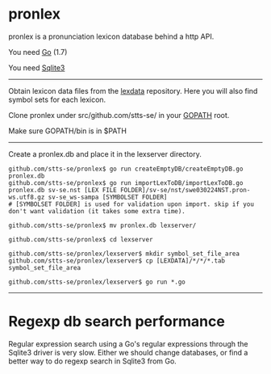 # pronlex
pronlex is a pronunciation lexicon database behind a http API.

You need [Go](https://golang.org/) (1.7)

You need [Sqlite3](https://www.sqlite.org/)

----


Obtain lexicon data files from the [lexdata](https://github.com/stts-se/lexdata) repository. Here you will also find symbol sets for each lexicon.

Clone pronlex under src/github.com/stts-se/ in your [GOPATH](https://golang.org/doc/code.html#GOPATH) root.

Make sure GOPATH/bin is in $PATH

---
Create a pronlex.db and place it in the lexserver directory.

```
github.com/stts-se/pronlex$ go run createEmptyDB/createEmptyDB.go pronlex.db
github.com/stts-se/pronlex$ go run importLexToDB/importLexToDB.go pronlex.db sv-se.nst [LEX FILE FOLDER]/sv-se/nst/swe030224NST.pron-ws.utf8.gz sv-se_ws-sampa [SYMBOLSET FOLDER]
# [SYMBOLSET FOLDER] is used for validation upon import. skip if you don't want validation (it takes some extra time).

github.com/stts-se/pronlex$ mv pronlex.db lexserver/

github.com/stts-se/pronlex$ cd lexserver

github.com/stts-se/pronlex/lexserver$ mkdir symbol_set_file_area
github.com/stts-se/pronlex/lexserver$ cp [LEXDATA]/*/*/*.tab symbol_set_file_area

github.com/stts-se/pronlex/lexserver$ go run *.go
```


---
# Regexp db search performance

Regular expression search using a Go's regular expressions through the Sqlite3 driver is very slow. Either we should change databases, or find a better way to do regexp search in Sqlite3 from Go.



